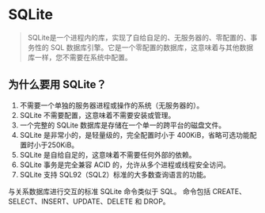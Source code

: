 # SQLite

> SQLite是一个进程内的库，实现了自给自足的、无服务器的、零配置的、事务性的 SQL 数据库引擎。它是一个零配置的数据库，这意味着与其他数据库一样，您不需要在系统中配置。

## 为什么要用 SQLite？

1. 不需要一个单独的服务器进程或操作的系统（无服务器的）。
2. SQLite 不需要配置，这意味着不需要安装或管理。
3. 一个完整的 SQLite 数据库是存储在一个单一的跨平台的磁盘文件。
4. SQLite 是非常小的，是轻量级的，完全配置时小于 400KiB，省略可选功能配置时小于250KiB。
5. SQLite 是自给自足的，这意味着不需要任何外部的依赖。
6. SQLite 事务是完全兼容 ACID 的，允许从多个进程或线程安全访问。
7. SQLite 支持 SQL92（SQL2）标准的大多数查询语言的功能。

与关系数据库进行交互的标准 SQLite 命令类似于 SQL。
命令包括 CREATE、SELECT、INSERT、UPDATE、DELETE 和 DROP。

